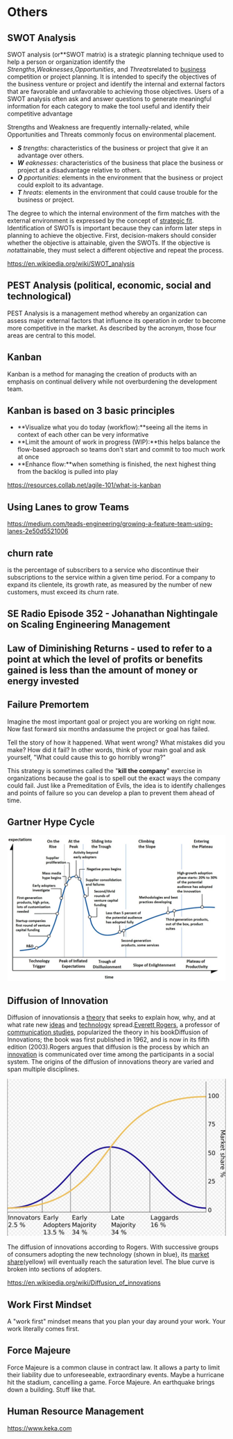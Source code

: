# Others

## SWOT Analysis

SWOT analysis (or**SWOT matrix) is a strategic planning technique used to help a person or organization identify the *Strengths*,*Weaknesses*,*Opportunities*, and *Threats*related to [business](https://en.wikipedia.org/wiki/Business) competition or project planning. It is intended to specify the objectives of the business venture or project and identify the internal and external factors that are favorable and unfavorable to achieving those objectives. Users of a SWOT analysis often ask and answer questions to generate meaningful information for each category to make the tool useful and identify their competitive advantage

Strengths and Weakness are frequently internally-related, while Opportunities and Threats commonly focus on environmental placement.

- ***S** trengths*: characteristics of the business or project that give it an advantage over others.
- ***W** eaknesses*: characteristics of the business that place the business or project at a disadvantage relative to others.
- ***O** pportunities*: elements in the environment that the business or project could exploit to its advantage.
- ***T** hreats*: elements in the environment that could cause trouble for the business or project.

The degree to which the internal environment of the firm matches with the external environment is expressed by the concept of [strategic fit](https://en.wikipedia.org/wiki/Strategic_fit). Identification of SWOTs is important because they can inform later steps in planning to achieve the objective. First, decision-makers should consider whether the objective is attainable, given the SWOTs. If the objective is *not*attainable, they must select a different objective and repeat the process.

<https://en.wikipedia.org/wiki/SWOT_analysis>

## PEST Analysis (political, economic, social and technological)

PEST Analysis is a management method whereby an organization can assess major external factors that influence its operation in order to become more competitive in the market. As described by the acronym, those four areas are central to this model.

## Kanban

Kanban is a method for managing the creation of products with an emphasis on continual delivery while not overburdening the development team.

## Kanban is based on 3 basic principles

- **Visualize what you do today (workflow):**seeing all the items in context of each other can be very informative
- **Limit the amount of work in progress (WIP):**this helps balance the flow-based approach so teams don't start and commit to too much work at once
- **Enhance flow:**when something is finished, the next highest thing from the backlog is pulled into play

<https://resources.collab.net/agile-101/what-is-kanban>

## Using Lanes to grow Teams

<https://medium.com/teads-engineering/growing-a-feature-team-using-lanes-2e50d5521006>

## churn rate

is the percentage of subscribers to a service who discontinue their subscriptions to the service within a given time period. For a company to expand its clientele, its growth rate, as measured by the number of new customers, must exceed its churn rate.

## SE Radio Episode 352 - Johanathan Nightingale on Scaling Engineering Management

## Law of Diminishing Returns - used to refer to a point at which the level of profits or benefits gained is less than the amount of money or energy invested

## Failure Premortem

Imagine the most important goal or project you are working on right now. Now fast forward six months andassume the project or goal has failed.

Tell the story of how it happened. What went wrong? What mistakes did you make? How did it fail? In other words, think of your main goal and ask yourself, "What could cause this to go horribly wrong?"

This strategy is sometimes called the "**kill the company**" exercise in organizations because the goal is to spell out the exact ways the company could fail. Just like a Premeditation of Evils, the idea is to identify challenges and points of failure so you can develop a plan to prevent them ahead of time.

## Gartner Hype Cycle

![image](../media/manage-Others-image1.jpg)

## Diffusion of Innovation

Diffusion of innovationsis a [theory](https://en.wikipedia.org/wiki/Theory) that seeks to explain how, why, and at what rate new [ideas](https://en.wikipedia.org/wiki/Idea) and [technology](https://en.wikipedia.org/wiki/Technology) spread.[Everett Rogers](https://en.wikipedia.org/wiki/Everett_Rogers), a professor of [communication studies](https://en.wikipedia.org/wiki/Communication_studies), popularized the theory in his bookDiffusion of Innovations; the book was first published in 1962, and is now in its fifth edition (2003).Rogers argues that diffusion is the process by which an [innovation](https://en.wikipedia.org/wiki/Innovation) is communicated over time among the participants in a social system. The origins of the diffusion of innovations theory are varied and span multiple disciplines.

![image](../media/manage-Others-image2.jpg)

The diffusion of innovations according to Rogers. With successive groups of consumers adopting the new technology (shown in blue), its [market share](https://en.wikipedia.org/wiki/Market_share)(yellow) will eventually reach the saturation level. The blue curve is broken into sections of adopters.

<https://en.wikipedia.org/wiki/Diffusion_of_innovations>

## Work First Mindset

A "work first" mindset means that you plan your day around your work. Your work literally comes first.

## Force Majeure

Force Majeure is a common clause in contract law. It allows a party to limit their liability due to unforeseeable, extraordinary events. Maybe a hurricane hit the stadium, cancelling a game. Force Majeure. An earthquake brings down a building. Stuff like that.

## Human Resource Management

<https://www.keka.com>
